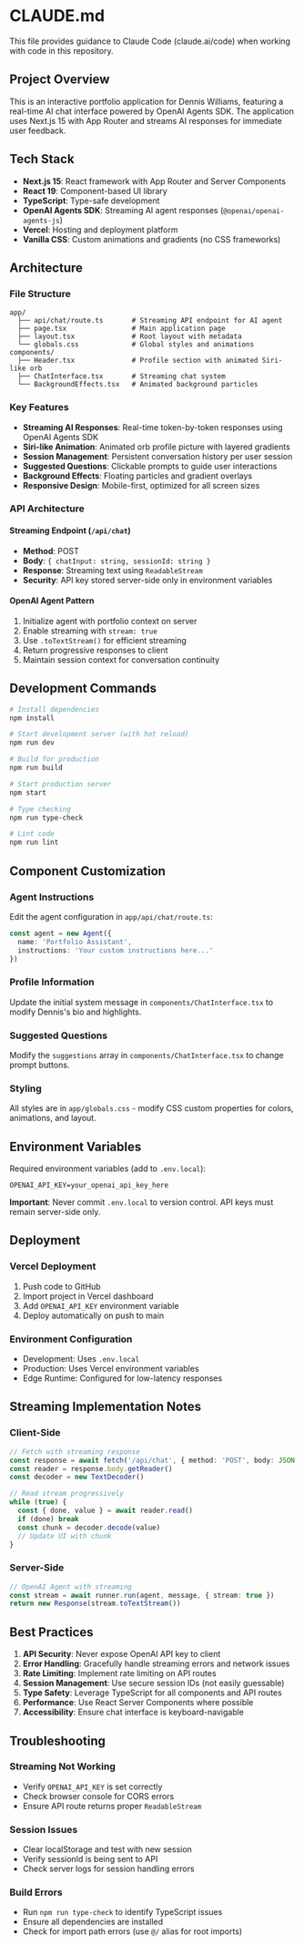 # CLAUDE.md

This file provides guidance to Claude Code (claude.ai/code) when working with code in this repository.

## Project Overview

This is an interactive portfolio application for Dennis Williams, featuring a real-time AI chat interface powered by OpenAI Agents SDK. The application uses Next.js 15 with App Router and streams AI responses for immediate user feedback.

## Tech Stack

- **Next.js 15**: React framework with App Router and Server Components
- **React 19**: Component-based UI library
- **TypeScript**: Type-safe development
- **OpenAI Agents SDK**: Streaming AI agent responses (`@openai/openai-agents-js`)
- **Vercel**: Hosting and deployment platform
- **Vanilla CSS**: Custom animations and gradients (no CSS frameworks)

## Architecture

### File Structure
```
app/
  ├── api/chat/route.ts       # Streaming API endpoint for AI agent
  ├── page.tsx                # Main application page
  ├── layout.tsx              # Root layout with metadata
  └── globals.css             # Global styles and animations
components/
  ├── Header.tsx              # Profile section with animated Siri-like orb
  ├── ChatInterface.tsx       # Streaming chat system
  └── BackgroundEffects.tsx   # Animated background particles
```

### Key Features
- **Streaming AI Responses**: Real-time token-by-token responses using OpenAI Agents SDK
- **Siri-like Animation**: Animated orb profile picture with layered gradients
- **Session Management**: Persistent conversation history per user session
- **Suggested Questions**: Clickable prompts to guide user interactions
- **Background Effects**: Floating particles and gradient overlays
- **Responsive Design**: Mobile-first, optimized for all screen sizes

### API Architecture

#### Streaming Endpoint (`/api/chat`)
- **Method**: POST
- **Body**: `{ chatInput: string, sessionId: string }`
- **Response**: Streaming text using `ReadableStream`
- **Security**: API key stored server-side only in environment variables

#### OpenAI Agent Pattern
1. Initialize agent with portfolio context on server
2. Enable streaming with `stream: true`
3. Use `.toTextStream()` for efficient streaming
4. Return progressive responses to client
5. Maintain session context for conversation continuity

## Development Commands

```bash
# Install dependencies
npm install

# Start development server (with hot reload)
npm run dev

# Build for production
npm run build

# Start production server
npm start

# Type checking
npm run type-check

# Lint code
npm run lint
```

## Component Customization

### Agent Instructions
Edit the agent configuration in `app/api/chat/route.ts`:
```typescript
const agent = new Agent({
  name: 'Portfolio Assistant',
  instructions: 'Your custom instructions here...'
})
```

### Profile Information
Update the initial system message in `components/ChatInterface.tsx` to modify Dennis's bio and highlights.

### Suggested Questions
Modify the `suggestions` array in `components/ChatInterface.tsx` to change prompt buttons.

### Styling
All styles are in `app/globals.css` - modify CSS custom properties for colors, animations, and layout.

## Environment Variables

Required environment variables (add to `.env.local`):
```
OPENAI_API_KEY=your_openai_api_key_here
```

**Important**: Never commit `.env.local` to version control. API keys must remain server-side only.

## Deployment

### Vercel Deployment
1. Push code to GitHub
2. Import project in Vercel dashboard
3. Add `OPENAI_API_KEY` environment variable
4. Deploy automatically on push to main

### Environment Configuration
- Development: Uses `.env.local`
- Production: Uses Vercel environment variables
- Edge Runtime: Configured for low-latency responses

## Streaming Implementation Notes

### Client-Side
```typescript
// Fetch with streaming response
const response = await fetch('/api/chat', { method: 'POST', body: JSON.stringify(data) })
const reader = response.body.getReader()
const decoder = new TextDecoder()

// Read stream progressively
while (true) {
  const { done, value } = await reader.read()
  if (done) break
  const chunk = decoder.decode(value)
  // Update UI with chunk
}
```

### Server-Side
```typescript
// OpenAI Agent with streaming
const stream = await runner.run(agent, message, { stream: true })
return new Response(stream.toTextStream())
```

## Best Practices

1. **API Security**: Never expose OpenAI API key to client
2. **Error Handling**: Gracefully handle streaming errors and network issues
3. **Rate Limiting**: Implement rate limiting on API routes
4. **Session Management**: Use secure session IDs (not easily guessable)
5. **Type Safety**: Leverage TypeScript for all components and API routes
6. **Performance**: Use React Server Components where possible
7. **Accessibility**: Ensure chat interface is keyboard-navigable

## Troubleshooting

### Streaming Not Working
- Verify `OPENAI_API_KEY` is set correctly
- Check browser console for CORS errors
- Ensure API route returns proper `ReadableStream`

### Session Issues
- Clear localStorage and test with new session
- Verify sessionId is being sent to API
- Check server logs for session handling errors

### Build Errors
- Run `npm run type-check` to identify TypeScript issues
- Ensure all dependencies are installed
- Check for import path errors (use `@/` alias for root imports)